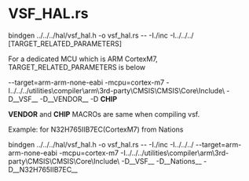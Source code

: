 # VSF_HAL.rs

bindgen ../../../hal/vsf_hal.h -o vsf_hal.rs -- -I./inc -I../../../ [TARGET_RELATED_PARAMETERS]

For a dedicated MCU which is ARM CortexM7, TARGET_RELATED_PARAMETERS is below

--target=arm-arm-none-eabi -mcpu=cortex-m7 -I../../../utilities\compiler\arm\3rd-party\CMSIS\CMSIS\Core\Include\ -D__VSF__ -D__VENDOR__ -D __CHIP__

__VENDOR__ and __CHIP__ MACROs are same when compiling vsf.


Example: for N32H765IIB7EC(CortexM7) from Nations

bindgen ../../../hal/vsf_hal.h -o vsf_hal.rs -- -I./inc -I../../../ --target=arm-arm-none-eabi -mcpu=cortex-m7 -I../../../utilities\compiler\arm\3rd-party\CMSIS\CMSIS\Core\Include\ -D__VSF__ -D__Nations__ -D__N32H765IIB7EC__
